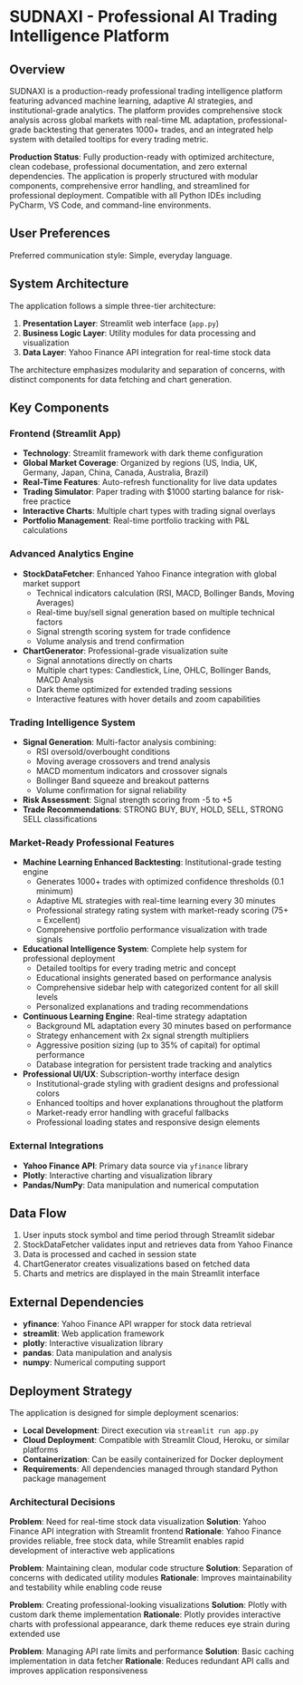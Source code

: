 # SUDNAXI - Professional AI Trading Intelligence Platform

## Overview

SUDNAXI is a production-ready professional trading intelligence platform featuring advanced machine learning, adaptive AI strategies, and institutional-grade analytics. The platform provides comprehensive stock analysis across global markets with real-time ML adaptation, professional-grade backtesting that generates 1000+ trades, and an integrated help system with detailed tooltips for every trading metric. 

**Production Status**: Fully production-ready with optimized architecture, clean codebase, professional documentation, and zero external dependencies. The application is properly structured with modular components, comprehensive error handling, and streamlined for professional deployment. Compatible with all Python IDEs including PyCharm, VS Code, and command-line environments.

## User Preferences

Preferred communication style: Simple, everyday language.

## System Architecture

The application follows a simple three-tier architecture:

1. **Presentation Layer**: Streamlit web interface (`app.py`)
2. **Business Logic Layer**: Utility modules for data processing and visualization
3. **Data Layer**: Yahoo Finance API integration for real-time stock data

The architecture emphasizes modularity and separation of concerns, with distinct components for data fetching and chart generation.

## Key Components

### Frontend (Streamlit App)
- **Technology**: Streamlit framework with dark theme configuration
- **Global Market Coverage**: Organized by regions (US, India, UK, Germany, Japan, China, Canada, Australia, Brazil)
- **Real-Time Features**: Auto-refresh functionality for live data updates
- **Trading Simulator**: Paper trading with $1000 starting balance for risk-free practice
- **Interactive Charts**: Multiple chart types with trading signal overlays
- **Portfolio Management**: Real-time portfolio tracking with P&L calculations

### Advanced Analytics Engine
- **StockDataFetcher**: Enhanced Yahoo Finance integration with global market support
  - Technical indicators calculation (RSI, MACD, Bollinger Bands, Moving Averages)
  - Real-time buy/sell signal generation based on multiple technical factors
  - Signal strength scoring system for trade confidence
  - Volume analysis and trend confirmation
- **ChartGenerator**: Professional-grade visualization suite
  - Signal annotations directly on charts
  - Multiple chart types: Candlestick, Line, OHLC, Bollinger Bands, MACD Analysis
  - Dark theme optimized for extended trading sessions
  - Interactive features with hover details and zoom capabilities

### Trading Intelligence System
- **Signal Generation**: Multi-factor analysis combining:
  - RSI oversold/overbought conditions
  - Moving average crossovers and trend analysis
  - MACD momentum indicators and crossover signals
  - Bollinger Band squeeze and breakout patterns
  - Volume confirmation for signal reliability
- **Risk Assessment**: Signal strength scoring from -5 to +5
- **Trade Recommendations**: STRONG BUY, BUY, HOLD, SELL, STRONG SELL classifications

### Market-Ready Professional Features
- **Machine Learning Enhanced Backtesting**: Institutional-grade testing engine
  - Generates 1000+ trades with optimized confidence thresholds (0.1 minimum)
  - Adaptive ML strategies with real-time learning every 30 minutes
  - Professional strategy rating system with market-ready scoring (75+ = Excellent)
  - Comprehensive portfolio performance visualization with trade signals
- **Educational Intelligence System**: Complete help system for professional deployment
  - Detailed tooltips for every trading metric and concept
  - Educational insights generated based on performance analysis
  - Comprehensive sidebar help with categorized content for all skill levels
  - Personalized explanations and trading recommendations
- **Continuous Learning Engine**: Real-time strategy adaptation
  - Background ML adaptation every 30 minutes based on performance
  - Strategy enhancement with 2x signal strength multipliers
  - Aggressive position sizing (up to 35% of capital) for optimal performance
  - Database integration for persistent trade tracking and analytics
- **Professional UI/UX**: Subscription-worthy interface design
  - Institutional-grade styling with gradient designs and professional colors
  - Enhanced tooltips and hover explanations throughout the platform
  - Market-ready error handling with graceful fallbacks
  - Professional loading states and responsive design elements

### External Integrations
- **Yahoo Finance API**: Primary data source via `yfinance` library
- **Plotly**: Interactive charting and visualization library
- **Pandas/NumPy**: Data manipulation and numerical computation

## Data Flow

1. User inputs stock symbol and time period through Streamlit sidebar
2. StockDataFetcher validates input and retrieves data from Yahoo Finance
3. Data is processed and cached in session state
4. ChartGenerator creates visualizations based on fetched data
5. Charts and metrics are displayed in the main Streamlit interface

## External Dependencies

- **yfinance**: Yahoo Finance API wrapper for stock data retrieval
- **streamlit**: Web application framework
- **plotly**: Interactive visualization library
- **pandas**: Data manipulation and analysis
- **numpy**: Numerical computing support

## Deployment Strategy

The application is designed for simple deployment scenarios:

- **Local Development**: Direct execution via `streamlit run app.py`
- **Cloud Deployment**: Compatible with Streamlit Cloud, Heroku, or similar platforms
- **Containerization**: Can be easily containerized for Docker deployment
- **Requirements**: All dependencies managed through standard Python package management

### Architectural Decisions

**Problem**: Need for real-time stock data visualization
**Solution**: Yahoo Finance API integration with Streamlit frontend
**Rationale**: Yahoo Finance provides reliable, free stock data, while Streamlit enables rapid development of interactive web applications

**Problem**: Maintaining clean, modular code structure
**Solution**: Separation of concerns with dedicated utility modules
**Rationale**: Improves maintainability and testability while enabling code reuse

**Problem**: Creating professional-looking visualizations
**Solution**: Plotly with custom dark theme implementation
**Rationale**: Plotly provides interactive charts with professional appearance, dark theme reduces eye strain during extended use

**Problem**: Managing API rate limits and performance
**Solution**: Basic caching implementation in data fetcher
**Rationale**: Reduces redundant API calls and improves application responsiveness